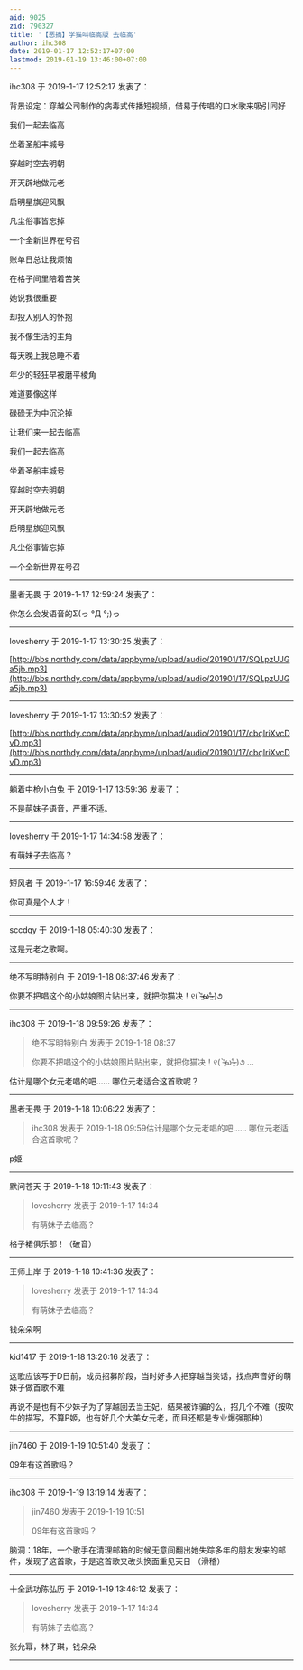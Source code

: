 ```yaml
---
aid: 9025
zid: 790327
title: '【恶搞】学猫叫临高版 去临高'
author: ihc308
date: 2019-01-17 12:52:17+07:00
lastmod: 2019-01-19 13:46:00+07:00
---
```


ihc308 于 2019-1-17 12:52:17 发表了：

背景设定：穿越公司制作的病毒式传播短视频，借易于传唱的口水歌来吸引同好

我们一起去临高

坐着圣船丰城号

穿越时空去明朝

开天辟地做元老

启明星旗迎风飘

凡尘俗事皆忘掉

一个全新世界在号召

账单日总让我烦恼

在格子间里陪着苦笑

她说我很重要

却投入别人的怀抱

我不像生活的主角

每天晚上我总睡不着

年少的轻狂早被磨平棱角

难道要像这样

碌碌无为中沉沦掉

让我们来一起去临高

我们一起去临高

坐着圣船丰城号

穿越时空去明朝

开天辟地做元老

启明星旗迎风飘

凡尘俗事皆忘掉

一个全新世界在号召

---------

墨者无畏 于 2019-1-17 12:59:24 发表了：

你怎么会发语音的Σ(っ °Д °;)っ

---------

lovesherry 于 2019-1-17 13:30:25 发表了：

[http://bbs.northdy.com/data/appbyme/upload/audio/201901/17/SQLpzUJGa5jb.mp3](http://bbs.northdy.com/data/appbyme/upload/audio/201901/17/SQLpzUJGa5jb.mp3)

---------

lovesherry 于 2019-1-17 13:30:52 发表了：

[http://bbs.northdy.com/data/appbyme/upload/audio/201901/17/cbqIriXvcDvD.mp3](http://bbs.northdy.com/data/appbyme/upload/audio/201901/17/cbqIriXvcDvD.mp3)

---------

躺着中枪小白兔 于 2019-1-17 13:59:36 发表了：

不是萌妹子语音，严重不适。

---------

lovesherry 于 2019-1-17 14:34:58 发表了：

有萌妹子去临高？

---------

短风者 于 2019-1-17 16:59:46 发表了：

你可真是个人才！

---------

sccdqy 于 2019-1-18 05:40:30 发表了：

这是元老之歌啊。

---------

绝不写明特别白 于 2019-1-18 08:37:46 发表了：

你要不把唱这个的小姑娘图片贴出来，就把你猫决！୧( ⁼̴̶̤̀ω⁼̴̶̤́ )૭

---------

ihc308 于 2019-1-18 09:59:26 发表了：

> 绝不写明特别白 发表于 2019-1-18 08:37
> 
> 你要不把唱这个的小姑娘图片贴出来，就把你猫决！୧( ⁼̴̶̤̀ω⁼̴̶̤́ )૭ ...



估计是哪个女元老唱的吧…… 哪位元老适合这首歌呢？

---------

墨者无畏 于 2019-1-18 10:06:22 发表了：

> ihc308 发表于 2019-1-18 09:59估计是哪个女元老唱的吧…… 哪位元老适合这首歌呢？



p姬

---------

默问苍天 于 2019-1-18 10:11:43 发表了：

> lovesherry 发表于 2019-1-17 14:34
> 
> 有萌妹子去临高？



格子裙俱乐部！（破音）

---------

王师上岸 于 2019-1-18 10:41:36 发表了：

> lovesherry 发表于 2019-1-17 14:34
> 
> 有萌妹子去临高？



钱朵朵啊

---------

kid1417 于 2019-1-18 13:20:16 发表了：

这歌应该写于D日前，成员招募阶段，当时好多人把穿越当笑话，找点声音好的萌妹子做首歌不难

再说不是也有不少妹子为了穿越回去当王妃，结果被诈骗的么，招几个不难（按吹牛的描写，不算P姬，也有好几个大美女元老，而且还都是专业爆强那种）

---------

jin7460 于 2019-1-19 10:51:40 发表了：

09年有这首歌吗？

---------

ihc308 于 2019-1-19 13:19:14 发表了：

> jin7460 发表于 2019-1-19 10:51
> 
> 09年有这首歌吗？



脑洞：18年，一个歌手在清理邮箱的时候无意间翻出她失踪多年的朋友发来的邮件，发现了这首歌，于是这首歌又改头换面重见天日 （滑稽）

---------

十全武功陈弘历 于 2019-1-19 13:46:12 发表了：

> lovesherry 发表于 2019-1-17 14:34
> 
> 有萌妹子去临高？



张允幂，林子琪，钱朵朵

---------

